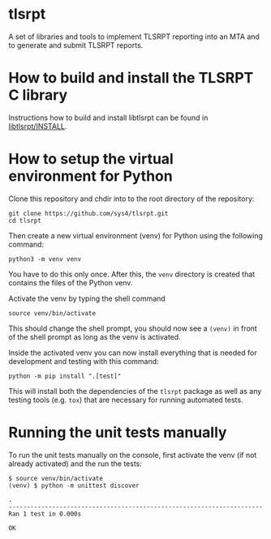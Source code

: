 # tlsrpt
A set of libraries and tools to implement TLSRPT reporting into an MTA and to generate and submit TLSRPT reports.


# How to build and install the TLSRPT C library

Instructions how to build and install libtlsrpt can be found in [libtlsrpt/INSTALL](libtlsrpt/INSTALL).


# How to setup the virtual environment for Python

Clone this repository and chdir into to the root directory of the repository:

```
git clone https://github.com/sys4/tlsrpt.git
cd tlsrpt
```

Then create a new virtual environment (venv) for Python using the following command:

```
python3 -m venv venv
```

You have to do this only once. After this, the `venv` directory is created that contains
the files of the Python venv.

Activate the venv by typing the shell command

```
source venv/bin/activate
```

This should change the shell prompt, you should now see a `(venv)` in front of the shell prompt
as long as the venv is activated.

Inside the activated venv you can now install everything that is needed for development and testing
with this command:

```
python -m pip install ".[test]"
```

This will install both the dependencies of the `tlsrpt` package as well as any testing tools (e.g. `tox`)
that are necessary for running automated tests.


# Running the unit tests manually

To run the unit tests manually on the console, first activate the venv (if not already activated) and the
run the tests:

```
$ source venv/bin/activate
(venv) $ python -m unittest discover

.
----------------------------------------------------------------------
Ran 1 test in 0.000s

OK
```


